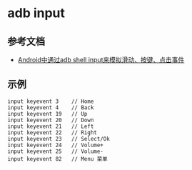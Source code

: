 # adb input

## 参考文档

* [Android中通过adb shell input来模拟滑动、按键、点击事件](https://blog.csdn.net/MENGHUANBEIKE/article/details/80008695)

## 示例

```
input keyevent 3    // Home
input keyevent 4    // Back
input keyevent 19   // Up
input keyevent 20   // Down
input keyevent 21   // Left
input keyevent 22   // Right
input keyevent 23   // Select/Ok
input keyevent 24   // Volume+
input keyevent 25   // Volume-
input keyevent 82   // Menu 菜单
```

